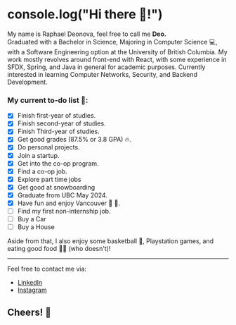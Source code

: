 
# console.log("Hi there 👋!") 
My name is Raphael Deonova, feel free to call me **Deo.**   
Graduated with a Bachelor in Science, Majoring in Computer Science 💻, with a Software Engineering option at the University of British Columbia.
My work mostly revolves around front-end with React, with some experience in SFDX, Spring, and Java in general for academic purposes.
Currently interested in learning Computer Networks, Security, and Backend Development.

### My current to-do list 📑:
 - [x] Finish first-year of studies.
 - [x] Finish second-year of studies.
 - [x] Finish Third-year of studies.
 - [x] Get good grades (87.5% or 3.8 GPA) 🔥.
 - [x] Do personal projects.
 - [x] Join a startup.
 - [x] Get into the co-op program.
 - [x] Find a co-op job.
 - [x] Explore part time jobs
 - [x] Get good at snowboarding
 - [x] Graduate from UBC May 2024.
 - [x] Have fun and enjoy Vancouver 🌊 🌄.
 - [ ] Find my first non-internship job.
 - [ ] Buy a Car
 - [ ] Buy a House
 
 Aside from that, I also enjoy some basketball 🏀, Playstation games, and eating good food 🍣🍟 (who doesn't)!
 
 ---

 Feel free to contact me via:
  - [LinkedIn](https://www.linkedin.com/in/raphaeldeonova/)
  - [Instagram](https://www.instagram.com/raphaeldeonova/)
 
 ## Cheers! 🍻

<!---
raphaeldeonova/raphaeldeonova is a ✨ special ✨ repository because its `README.md` (this file) appears on your GitHub profile.
You can click the Preview link to take a look at your changes.
--->
